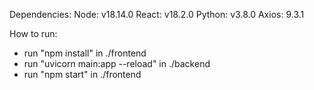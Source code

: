 Dependencies:
Node: v18.14.0
React: v18.2.0
Python: v3.8.0
Axios: 9.3.1

How to run:
* run "npm install" in ./frontend
* run "uvicorn main:app --reload" in ./backend
* run "npm start" in ./frontend
